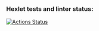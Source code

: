 ### Hexlet tests and linter status:
[![Actions Status](https://github.com/Tayberi/python-project-lvl2/workflows/hexlet-check/badge.svg)](https://github.com/Tayberi/python-project-lvl2/actions)